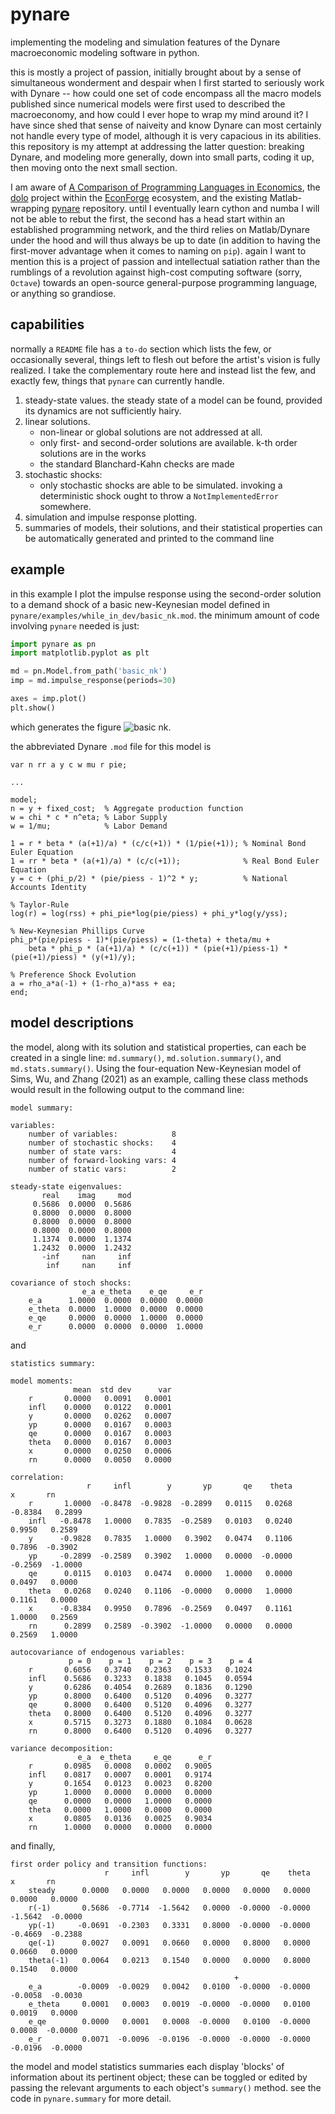 # pynare

implementing the modeling and simulation features of the Dynare macroeconomic
modeling software in python.

this is mostly a project of passion, initially brought about by a sense of simultaneous
wonderment and despair when I first started to seriously work with Dynare -- how could
one set of code encompass all the macro models published since numerical models were first 
used to described the macroeconomy, and how could I ever hope to wrap my mind around it?
I have since shed that sense of naiveity and know Dynare can most certainly not handle
every type of model, although it is very capacious in its abilities. this repository is
my attempt at addressing the latter question: breaking Dynare, and modeling more
generally, down into small parts, coding it up, then moving onto the next small section.

I am aware of [A Comparison of Programming Languages in
Economics](https://www.nber.org/system/files/working_papers/w20263/w20263.pdf), the
[dolo](https://www.econforge.org/dolo.py/) project within the
[EconForge](https://www.econforge.org/) ecosystem, and the existing Matlab-wrapping
[pynare](https://github.com/gboehl/pynare) repository. until I eventually learn
cython and numba  I will not be able to rebut the first, the second has a head start
within an established programming network, and the third relies on Matlab/Dynare under the
hood and will thus always be up to date (in addition to having the first-mover advantage
when it comes to naming on `pip`). again I want to mention this is a project of passion
and intellectual satiation  rather than the rumblings of a revolution against high-cost
computing software (sorry, `Octave`) towards an open-source general-purpose programming
language, or anything so grandiose.


## capabilities

normally a `README` file has a `to-do` section which lists the few, or occasionally
several, things left to flesh out before the artist's vision is fully realized. I take
the complementary route here and instead list the few, and exactly few, things that
`pynare` can currently handle.
1. steady-state values. the steady state of a model can be found, provided its
dynamics are not sufficiently hairy.
2. linear solutions.
	- non-linear or global solutions are not addressed at all.
	- only first- and second-order solutions are available. k-th order solutions
are in the works
	- the standard Blanchard-Kahn checks are made
3. stochastic shocks:
	- only stochastic shocks are able to be simulated. invoking a deterministic
shock ought to throw a `NotImplementedError` somewhere.
4. simulation and impulse response plotting.
5. summaries of models, their solutions, and their statistical properties can be
automatically generated and printed to the command line


## example

in this example I plot the impulse response using the second-order solution to a
demand shock of a basic new-Keynesian model defined in
`pynare/examples/while_in_dev/basic_nk.mod`. the minimum amount of
code involving `pynare` needed is just:
```python
import pynare as pn
import matplotlib.pyplot as plt

md = pn.Model.from_path('basic_nk')
imp = md.impulse_response(periods=30)

axes = imp.plot()
plt.show()
```
which generates the figure
![basic nk](https://github.com/loganhotz/pynare-dev/blob/master/readme_figs/basic_nk_impulse.png?raw=true).

the abbreviated Dynare `.mod` file for this model is 
```
var n rr a y c w mu r pie;

...

model;
n = y + fixed_cost;  % Aggregate production function
w = chi * c * n^eta; % Labor Supply
w = 1/mu;            % Labor Demand

1 = r * beta * (a(+1)/a) * (c/c(+1)) * (1/pie(+1)); % Nominal Bond Euler Equation
1 = rr * beta * (a(+1)/a) * (c/c(+1));              % Real Bond Euler Equation
y = c + (phi_p/2) * (pie/piess - 1)^2 * y;          % National Accounts Identity

% Taylor-Rule
log(r) = log(rss) + phi_pie*log(pie/piess) + phi_y*log(y/yss);

% New-Keynesian Phillips Curve
phi_p*(pie/piess - 1)*(pie/piess) = (1-theta) + theta/mu + 
	beta * phi_p * (a(+1)/a) * (c/c(+1)) * (pie(+1)/piess-1) * (pie(+1)/piess) * (y(+1)/y);

% Preference Shock Evolution
a = rho_a*a(-1) + (1-rho_a)*ass + ea;
end;
```

## model descriptions
the model, along with its solution and statistical properties, can each be created in
a single line: `md.summary()`, `md.solution.summary()`, and `md.stats.summary()`. Using
the four-equation New-Keynesian model of Sims, Wu, and Zhang (2021) as an example,
calling these class methods would result in the following output to the command line:
```
model summary:

variables:
    number of variables:            8
    number of stochastic shocks:    4
    number of state vars:           4
    number of forward-looking vars: 4
    number of static vars:          2

steady-state eigenvalues:
       real    imag     mod
     0.5686  0.0000  0.5686
     0.8000  0.0000  0.8000
     0.8000  0.0000  0.8000
     0.8000  0.0000  0.8000
     1.1374  0.0000  1.1374
     1.2432  0.0000  1.2432
       -inf     nan     inf
        inf     nan     inf

covariance of stoch shocks:
                e_a e_theta    e_qe     e_r
    e_a      1.0000  0.0000  0.0000  0.0000
    e_theta  0.0000  1.0000  0.0000  0.0000
    e_qe     0.0000  0.0000  1.0000  0.0000
    e_r      0.0000  0.0000  0.0000  1.0000
```
and
```
statistics summary:

model moments:
              mean  std dev      var
    r       0.0000   0.0091   0.0001
    infl    0.0000   0.0122   0.0001
    y       0.0000   0.0262   0.0007
    yp      0.0000   0.0167   0.0003
    qe      0.0000   0.0167   0.0003
    theta   0.0000   0.0167   0.0003
    x       0.0000   0.0250   0.0006
    rn      0.0000   0.0050   0.0000

correlation:
                 r     infl        y       yp       qe    theta        x       rn
    r       1.0000  -0.8478  -0.9828  -0.2899   0.0115   0.0268  -0.8384   0.2899
    infl   -0.8478   1.0000   0.7835  -0.2589   0.0103   0.0240   0.9950   0.2589
    y      -0.9828   0.7835   1.0000   0.3902   0.0474   0.1106   0.7896  -0.3902
    yp     -0.2899  -0.2589   0.3902   1.0000   0.0000  -0.0000  -0.2569  -1.0000
    qe      0.0115   0.0103   0.0474   0.0000   1.0000   0.0000   0.0497   0.0000
    theta   0.0268   0.0240   0.1106  -0.0000   0.0000   1.0000   0.1161   0.0000
    x      -0.8384   0.9950   0.7896  -0.2569   0.0497   0.1161   1.0000   0.2569
    rn      0.2899   0.2589  -0.3902  -1.0000   0.0000   0.0000   0.2569   1.0000

autocovariance of endogenous variables:
             p = 0    p = 1    p = 2    p = 3    p = 4
    r       0.6056   0.3740   0.2363   0.1533   0.1024
    infl    0.5686   0.3233   0.1838   0.1045   0.0594
    y       0.6286   0.4054   0.2689   0.1836   0.1290
    yp      0.8000   0.6400   0.5120   0.4096   0.3277
    qe      0.8000   0.6400   0.5120   0.4096   0.3277
    theta   0.8000   0.6400   0.5120   0.4096   0.3277
    x       0.5715   0.3273   0.1880   0.1084   0.0628
    rn      0.8000   0.6400   0.5120   0.4096   0.3277

variance decomposition:
               e_a  e_theta     e_qe      e_r
    r       0.0985   0.0008   0.0002   0.9005
    infl    0.0817   0.0007   0.0001   0.9174
    y       0.1654   0.0123   0.0023   0.8200
    yp      1.0000   0.0000   0.0000   0.0000
    qe      0.0000   0.0000   1.0000   0.0000
    theta   0.0000   1.0000   0.0000   0.0000
    x       0.0805   0.0136   0.0025   0.9034
    rn      1.0000   0.0000   0.0000   0.0000
```
and finally,
```
first order policy and transition functions:
                     r     infl        y       yp       qe    theta        x       rn
    steady      0.0000   0.0000   0.0000   0.0000   0.0000   0.0000   0.0000   0.0000
    r(-1)       0.5686  -0.7714  -1.5642   0.0000  -0.0000  -0.0000  -1.5642  -0.0000
    yp(-1)     -0.0691  -0.2303   0.3331   0.8000  -0.0000  -0.0000  -0.4669  -0.2388
    qe(-1)      0.0027   0.0091   0.0660   0.0000   0.8000   0.0000   0.0660   0.0000
    theta(-1)   0.0064   0.0213   0.1540   0.0000   0.0000   0.8000   0.1540   0.0000
                                                  +
    e_a        -0.0009  -0.0029   0.0042   0.0100  -0.0000  -0.0000  -0.0058  -0.0030
    e_theta     0.0001   0.0003   0.0019  -0.0000  -0.0000   0.0100   0.0019   0.0000
    e_qe        0.0000   0.0001   0.0008  -0.0000   0.0100  -0.0000   0.0008  -0.0000
    e_r         0.0071  -0.0096  -0.0196  -0.0000  -0.0000  -0.0000  -0.0196  -0.0000
```

the model and model statistics summaries each display 'blocks' of information about
its pertinent object; these can be toggled or edited by passing the relevant arguments
to each object's `summary()` method. see the code in `pynare.summary` for more detail.
